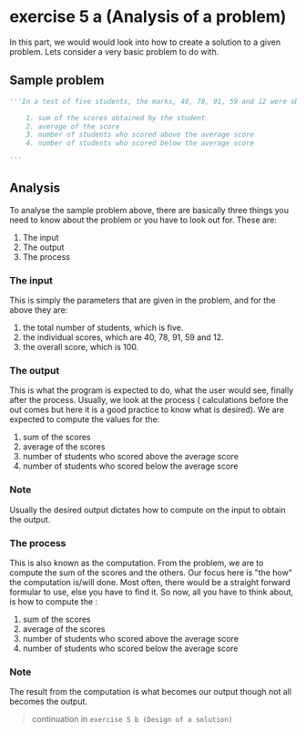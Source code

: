 # exercise 5 a (Analysis of a problem)
In this part, we would would look into how to create a solution to a given problem. Lets consider a very basic problem to do with.

## Sample problem

``` python 
'''In a test of five students, the marks, 40, 78, 91, 59 and 12 were obtained. If the test score was over 100. Find the

    1. sum of the scores obtained by the student
    2. average of the score
    3. number of students who scored above the average score
    4. number of students who scored below the average score

'''
```

## Analysis

To analyse the sample problem above, there are basically three things you need to know about the problem or you have to look out for. These are:

1. The input
1. The output
1. The process

### The input

This is simply the parameters that are given in the problem, and for the above they are:

1. the total number of students, which is five.
1. the individual scores, which are 40, 78, 91, 59 and 12.
1. the overall score, which is 100.

### The output

This is what the program is expected to do, what the user would see, finally after the process. Usually, we look at the process ( calculations before the out comes but here it is a good practice to know what is desired). We are expected to compute the values for the:

1. sum of the scores
2. average of the scores
3. number of students who scored above the average score
4. number of students who scored below the average score

### Note

Usually the desired output dictates how to compute on the input to obtain the output.

### The process

This is also known as the computation. From the problem, we are to compute the sum of the scores and the others. Our focus here is "the how" the computation is/will done. Most often, there would be a straight forward formular to use, else you have to find it. So now, all you have to think about, is how to compute the :

1. sum of the scores
2. average of the scores
3. number of students who scored above the average score
4. number of students who scored below the average score

### Note

The result from the computation is what becomes our output though not all becomes the output.

> continuation in `exercise 5 b (Design of a solution)` 

